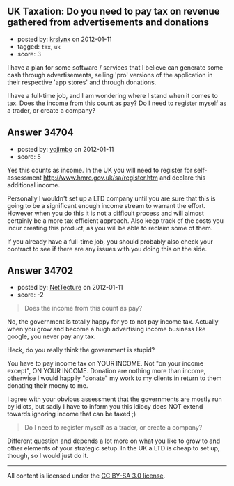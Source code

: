 ## UK Taxation: Do you need to pay tax on revenue gathered from advertisements and donations

- posted by: [krslynx](https://stackexchange.com/users/-1/15557-krslynx) on 2012-01-11
- tagged: `tax`, `uk`
- score: 3

I have a plan for some software / services that I believe can generate some cash through advertisements, selling 'pro' versions of the application in their respective 'app stores' and through donations. 

I have a full-time job, and I am wondering where I stand when it comes to tax. Does the income from this count as pay? Do I need to register myself as a trader, or create a company?

 


## Answer 34704

- posted by: [yojimbo](https://stackexchange.com/users/-1/11366-yojimbo) on 2012-01-11
- score: 5

Yes this counts as income. In the UK you will need to register for self-assessment http://www.hmrc.gov.uk/sa/register.htm and declare this additional income.

Personally I wouldn't set up a LTD company until you are sure that this is going to be a significant enough income stream to warrant the effort. However when you do this it is not a difficult process and will almost certainly be a more tax efficient approach. Also keep track of the costs you incur creating this product, as you will be able to reclaim some of them.

If you already have a full-time job, you should probably also check your contract to see if there are any issues with you doing this on the side.



## Answer 34702

- posted by: [NetTecture](https://stackexchange.com/users/-1/3350-nettecture) on 2012-01-11
- score: -2

> Does the income from this count as pay?

No, the government is totally happy for yo to not pay income tax. Actually when you grow and become a hugh advertising income business like google, you never pay any tax.

Heck, do you really think the government is stupid?

You have to pay income tax on YOUR INCOME. Not "on your income except", ON YOUR INCOME. Donation are nothing more than income, otherwise I would happily "donate" my work to my clients in return to them donating their moeny to me.

I agree with your obvious assessment that the governments are mostly run by idiots, but sadly I have to inform you this idiocy does NOT extend towards ignoring income that can be taxed ;)

> Do I need to register myself as a trader, or create a company?

Different question and depends a lot more on what you like to grow to and other elements of your strategic setup. In the UK a LTD is cheap to set up, though, so I would just do it.



---

All content is licensed under the [CC BY-SA 3.0 license](https://creativecommons.org/licenses/by-sa/3.0/).

